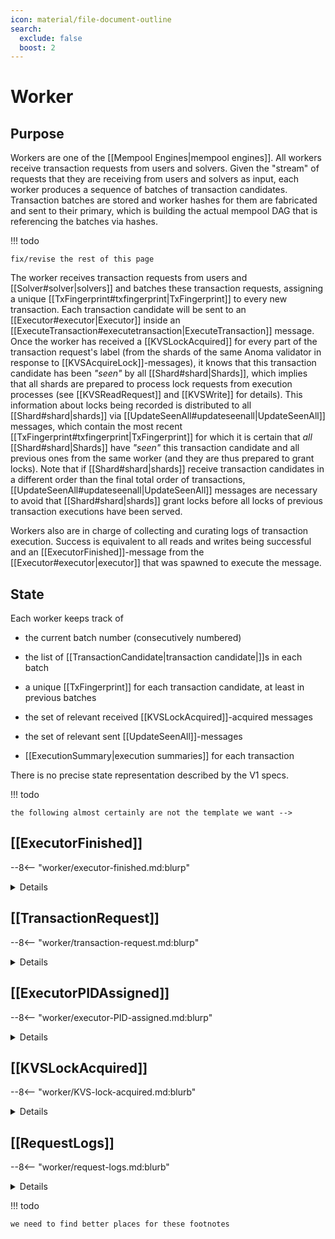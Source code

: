 ```yaml
---
icon: material/file-document-outline
search:
  exclude: false
  boost: 2
---
```


# Worker

## Purpose

Workers are one of the [[Mempool Engines|mempool engines]].
All workers receive transaction requests from users and solvers.
Given the "stream" of requests that they are receiving from users and solvers as input,
each worker produces a sequence of batches of transaction candidates.
Transaction batches are stored and worker hashes for them are fabricated
and sent to their primary, which is building the actual mempool DAG
that is referencing the batches via hashes.

!!! todo

	fix/revise the rest of this page

<!--[^4]-->
The worker receives transaction requests from users and
[[Solver#solver|solvers]] and batches these transaction requests, assigning a
unique [[TxFingerprint#txfingerprint|TxFingerprint]] to every new transaction.
Each transaction candidate will be sent to an [[Executor#executor|Executor]]
inside an [[ExecuteTransaction#executetransaction|ExecuteTransaction]] message.
Once the worker has received a [[KVSLockAcquired]] for every part of the
transaction request's label (from the shards of the same Anoma validator in
response to [[KVSAcquireLock]]-messages), it knows that this transaction
candidate has been _"seen"_ by all [[Shard#shard|Shards]], which implies that
all shards are prepared to process lock requests from execution processes (see
[[KVSReadRequest]] and [[KVSWrite]] for details). This information about locks
being recorded is distributed to all [[Shard#shard|shards]] via
[[UpdateSeenAll#updateseenall|UpdateSeenAll]] messages, which contain the most
recent [[TxFingerprint#txfingerprint|TxFingerprint]] for which it is certain
that _all_ [[Shard#shard|Shards]] have _"seen"_ this transaction candidate and
all previous ones from the same worker (and they are thus prepared to grant
locks). Note that if [[Shard#shard|shards]] receive transaction candidates in a
different order than the final total order of transactions,
[[UpdateSeenAll#updateseenall|UpdateSeenAll]] messages are necessary to avoid
that [[Shard#shard|shards]] grant locks before all locks of previous transaction
executions have been served.

Workers also are in charge of collecting and curating logs of transaction
execution. Success is equivalent to all reads and writes being successful and an
[[ExecutorFinished]]-message from the [[Executor#executor|executor]] that was
spawned to execute the message.
<!--[^6]-->
<!--ᚦ from v2 onward, we signed summaries -->

<!--ᚦ additionally, workers might send
batched sets of read write lables to shards---which might be _empty_!
- similarly/alternatively (?), updateseenall might also be only sent
  once per batch (to avoid the number of messages passed)
- KVSAcquireLock could be send by worker instead of execution
  at least in principle
-->

## State

Each worker keeps track of

- the current batch number (consecutively numbered)

- the list of [[TransactionCandidate|transaction candidate|]]s in each batch

- a unique [[TxFingerprint]] for each transaction candidate,
  at least in previous batches

- the set of relevant received [[KVSLockAcquired]]-acquired messages

- the set of relevant sent [[UpdateSeenAll]]-messages

- [[ExecutionSummary|execution summaries]] for each transaction

There is no precise state representation described by the V1 specs.

!!! todo

    the following almost certainly are not the template we want -->

## [[ExecutorFinished]]

--8<-- "worker/executor-finished.md:blurp"

<details  markdown="1">
  <summary>Details</summary>
--8<-- "worker/executor-finished.md:details"
</details>

## [[TransactionRequest]]

--8<-- "worker/transaction-request.md:blurp"

<details  markdown="1">
  <summary>Details</summary>
--8<-- "worker/transaction-request.md:details"
</details>

## [[ExecutorPIDAssigned]]

--8<-- "worker/executor-PID-assigned.md:blurp"

<details  markdown="1">
  <summary>Details</summary>
--8<-- "worker/executor-PID-assigned.md:details"
</details>

## [[KVSLockAcquired]]

--8<-- "worker/KVS-lock-acquired.md:blurb"

<details  markdown="1">
  <summary>Details</summary>
--8<-- "worker/KVS-lock-acquired.md:details"
</details>

## [[RequestLogs]]

--8<-- "worker/request-logs.md:blurb"

<details  markdown="1">
  <summary>Details</summary>
--8<-- "worker/request-logs.md:details"
</details>

<!--
## [`NewTransaction`](worker/new-transaction.md)

from Worker may trigger:

- `WorkerHashAvailable` → Primary
  --8<-- "./primary/worker-hash-available.md:blurb"
-->

<!--
## [`WorkerHashFingerprint`](worker/worker-hash-fingerprint.md)

from Worker may trigger:

- `WorkerHashAvailable` → Primary
  --8<-- "./primary/worker-hash-available.md:blurb"
-->

!!! todo

    we need to find better places for these footnotes

[^1]: It might be too expensive to check from genesis;
    transaction requests could have a parameter for
    how long the duplicate check is active.

[^2]: This condidtion can be added to avoid
    too many waiting/idling executor processes.
    (This comes at the price of a sliver of
    additional latencey for the first transactions in a batch.)
    Note that this cannot lead to deadlocks
    as the lock acquisition messages
    (KVSAcquireLock,KVSLockAcquired,UpdateSeenAll)
    are completely independent of spawning transactions.
    In more detail,
    if we were missing a KVSAcquireLock message for a transaction,
    the executor could not start operating (even if it is spawned).

[^3]: This can be done by use of a executor process supervisor
    in the implementation.

[^4]: In all future versions of Anoma,
    workers will be organized around primaries;
    however, in V1, we can omit primaries as they do not serve any purpose.
    In V1, there is only a single worker,
    which can be though of as featuring also as its primary.

[^5]: In future versions,
    IO is output of results from the responsible workers
    (and their fellow/mirror workers) to some fixed address.
    Inputs may allow for non-trivial validator inputs,
    according to a orthogonal protocol (an may fail deterministically).

[^6]: In V1,
    we report all the data about a single transaction back to the submitter
    as part of execution.
-->
